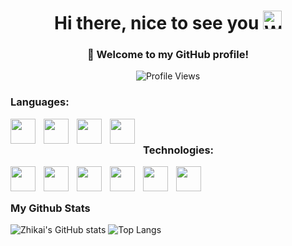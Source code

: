<h1 align="center">
  Hi there, nice to see you
  <img alt="Welcome cutie emoji" width="30px" src="https://emojis.slackmojis.com/emojis/images/1531849430/4246/blob-sunglasses.gif?1531849430" />
</h1>

<!--
**Martin-HZK/Martin-HZK** is a ✨ _special_ ✨ repository because its `README.md` (this file) appears on your GitHub profile.

Here are some ideas to get you started:

- 🔭 I’m currently working on ...
- 🌱 I’m currently learning ...
- 👯 I’m looking to collaborate on ...
- 🤔 I’m looking for help with ...
- 💬 Ask me about ...
- 📫 How to reach me: ...
- 😄 Pronouns: ...
- ⚡ Fun fact: ...
-->

### <div align="center">👋 Welcome to my GitHub profile!</div> 

<div align="center">
<img align="center" src="https://komarev.com/ghpvc/?username=xiaoran007&color=blue" alt="Profile Views">
</div>

### Languages:

<p>
  
  
  <img align="left" width="40px" style="padding-right:10px;" src="https://cdn.jsdelivr.net/gh/devicons/devicon@latest/icons/javascript/javascript-original.svg" />
          
  <img align="left" width="40px" style="padding-right:10px;" src="https://cdn.jsdelivr.net/gh/devicons/devicon@latest/icons/c/c-original.svg" />


  <img align="left" width="40px" style="padding-right:10px;" src="https://cdn.jsdelivr.net/gh/devicons/devicon@latest/icons/cplusplus/cplusplus-original.svg" />


  <img align="left" width="40px" style="padding-right:10px;" src="https://cdn.jsdelivr.net/gh/devicons/devicon@latest/icons/java/java-original.svg" />
  
          
</p>
<br>

### Technologies:

<p>

  <img align="left" width="40px" style="padding-right:10px;" src="https://cdn.jsdelivr.net/gh/devicons/devicon@latest/icons/react/react-original-wordmark.svg" />

  
 <img align="left" width="40px" style="padding-right:10px;" src="https://cdn.jsdelivr.net/gh/devicons/devicon@latest/icons/spring/spring-original.svg" />


 <img align="left" width="40px" style="padding-right:10px;" src="https://cdn.jsdelivr.net/gh/devicons/devicon@latest/icons/nodejs/nodejs-original.svg" />

          
  <img align="left" width="40px" style="padding-right:10px;" src="https://cdn.jsdelivr.net/gh/devicons/devicon@latest/icons/linux/linux-original.svg" />
          

  <img align="left" width="40px" style="padding-right:10px;" src="https://cdn.jsdelivr.net/gh/devicons/devicon@latest/icons/embeddedc/embeddedc-original-wordmark.svg" />

  <img align="left" width="40px" style="padding-right:10px;" src="https://foruda.gitee.com/avatar/1675329962112838057/6486504_openharmony_1675329962.png!avatar100" />
</p>

<br>
<br>

### My Github Stats
![Zhikai's GitHub stats](https://github-readme-stats.vercel.app/api?username=Martin-HZK&show_icons=true&theme=transparent)
![Top Langs](https://github-readme-stats.vercel.app/api/top-langs/?username=Martin-HZK&layout=compact)
